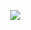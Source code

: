 ‎ ‎ ‎ ‎ ‎ ‎ ‎ ‎ ‎ ‎ ‎ ‎ ‎ ‎ ‎ ‎ ‎ ‎ ‎ ‎ ‎ ‎ ‎ ‎ ‎ ‎ ‎ ‎ ‎ ‎ ‎ ‎ ‎ ‎ ‎ ‎ ‎ ‎ ‎ ‎ ![](https://64.media.tumblr.com/dfebbdffe0b6007d42d3cd3770690be3/a792355a70314a62-d7/s250x400/4fe712a5601ed4fd970ec6a441ce817da154177f.gifv)       ‎ ‎ ‎ 
‎
